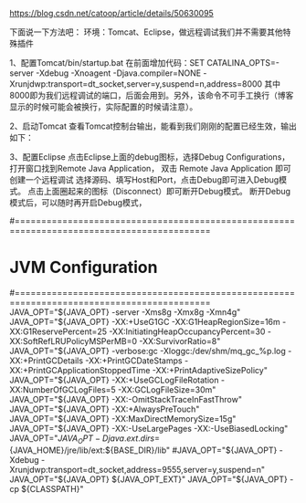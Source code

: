 https://blog.csdn.net/catoop/article/details/50630095

下面说一下方法吧： 
环境：Tomcat、Eclipse，做远程调试我们并不需要其他特殊插件

1、配置Tomcat/bin/startup.bat 
在前面增加代码：SET CATALINA_OPTS=-server -Xdebug -Xnoagent -Djava.compiler=NONE -Xrunjdwp:transport=dt_socket,server=y,suspend=n,address=8000 
其中8000即为我们远程调试的端口，后面会用到。另外，该命令不可手工换行（博客显示的时候可能会被换行，实际配置的时候请注意）。

2、启动Tomcat 
查看Tomcat控制台输出，能看到我们刚刚的配置已经生效，输出如下： 



3、配置Eclipse 
点击Eclipse上面的debug图标，选择Debug Configurations，打开窗口找到Remote Java Application，
双击 Remote Java Application 即可创建一个远程调试
选择源码、填写Host和Port，点击Debug即可进入Debug模式。
点击上面圈起来的图标（Disconnect）即可断开Debug模式。 
断开Debug模式后，可以随时再开启Debug模式，



#===========================================================================================
# JVM Configuration
#===========================================================================================
JAVA_OPT="${JAVA_OPT} -server -Xms8g -Xmx8g -Xmn4g"
JAVA_OPT="${JAVA_OPT} -XX:+UseG1GC -XX:G1HeapRegionSize=16m -XX:G1ReservePercent=25 -XX:InitiatingHeapOccupancyPercent=30 -XX:SoftRefLRUPolicyMSPerMB=0 -XX:SurvivorRatio=8"
JAVA_OPT="${JAVA_OPT} -verbose:gc -Xloggc:/dev/shm/mq_gc_%p.log -XX:+PrintGCDetails -XX:+PrintGCDateStamps -XX:+PrintGCApplicationStoppedTime -XX:+PrintAdaptiveSizePolicy"
JAVA_OPT="${JAVA_OPT} -XX:+UseGCLogFileRotation -XX:NumberOfGCLogFiles=5 -XX:GCLogFileSize=30m"
JAVA_OPT="${JAVA_OPT} -XX:-OmitStackTraceInFastThrow"
JAVA_OPT="${JAVA_OPT} -XX:+AlwaysPreTouch"
JAVA_OPT="${JAVA_OPT} -XX:MaxDirectMemorySize=15g"
JAVA_OPT="${JAVA_OPT} -XX:-UseLargePages -XX:-UseBiasedLocking"
JAVA_OPT="${JAVA_OPT} -Djava.ext.dirs=${JAVA_HOME}/jre/lib/ext:${BASE_DIR}/lib"
#JAVA_OPT="${JAVA_OPT} -Xdebug -Xrunjdwp:transport=dt_socket,address=9555,server=y,suspend=n"
JAVA_OPT="${JAVA_OPT} ${JAVA_OPT_EXT}"
JAVA_OPT="${JAVA_OPT} -cp ${CLASSPATH}"




